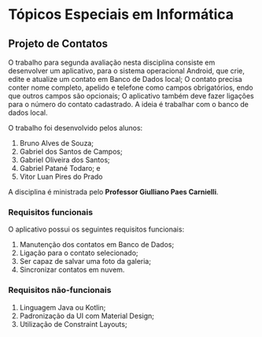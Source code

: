 # Tópicos Especiais em Informática
## Projeto de Contatos

O trabalho para segunda avaliação nesta disciplina consiste em desenvolver um aplicativo, para o sistema operacional Android, que crie, edite e atualize um contato em Banco de Dados local; O contato precisa conter nome completo, apelido e telefone como campos obrigatórios, endo que outros campos são opcionais; O aplicativo também deve fazer ligações para o número do contato cadastrado. A ideia é trabalhar com o banco de dados local.

O trabalho foi desenvolvido pelos alunos:
1. Bruno Alves de Souza;
2. Gabriel dos Santos de Campos;
3. Gabriel Oliveira dos Santos;
4. Gabriel Patané Todaro; e
5. Vitor Luan Pires do Prado

A disciplina é ministrada pelo **Professor Giulliano Paes Carnielli**.

### Requisitos funcionais
O aplicativo possui os seguintes requisitos funcionais:
1. Manutenção dos contatos em Banco de Dados;
2. Ligação para o contato selecionado;
3. Ser capaz de salvar uma foto da galeria;
4. Sincronizar contatos em nuvem.

### Requisitos não-funcionais
1. Linguagem Java ou Kotlin;
2. Padronização da UI com Material Design;
3. Utilização de Constraint Layouts;